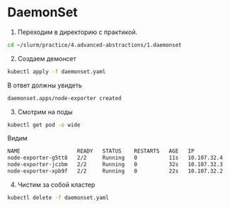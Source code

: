 # DaemonSet

1) Переходим в директорию с практикой.

```bash
cd ~/slurm/practice/4.advanced-abstractions/1.daemonset
```

2) Создаем демонсет

```bash
kubectl apply -f daemonset.yaml
```

В ответ должны увидеть

```bash
daemonset.apps/node-exporter created
```

3) Смотрим на поды

```bash
kubectl get pod -o wide
```

Видим
```bash
NAME                  READY   STATUS    RESTARTS   AGE   IP            NODE
node-exporter-g5tt8   2/2     Running   0          11s   10.107.32.4   gke-s000-default-pool-41fb7951-ntk8
node-exporter-jczbm   2/2     Running   0          32s   10.107.32.3   gke-s000-default-pool-41fb7951-4sns
node-exporter-xpb9f   2/2     Running   0          22s   10.107.32.2   gke-s000-default-pool-41fb7951-lkjn
```

4) Чистим за собой кластер

```bash
kubectl delete -f daemonset.yaml
```

